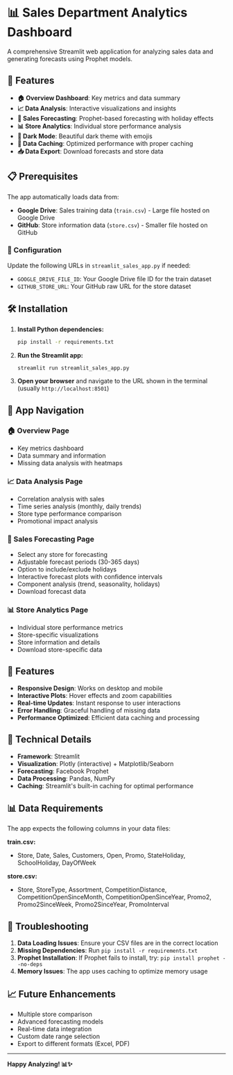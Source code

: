 # 📊 Sales Department Analytics Dashboard

A comprehensive Streamlit web application for analyzing sales data and generating forecasts using Prophet models.

## 🚀 Features

- **🏠 Overview Dashboard**: Key metrics and data summary
- **📈 Data Analysis**: Interactive visualizations and insights
- **🔮 Sales Forecasting**: Prophet-based forecasting with holiday effects
- **📊 Store Analytics**: Individual store performance analysis
- **🎨 Dark Mode**: Beautiful dark theme with emojis
- **💾 Data Caching**: Optimized performance with proper caching
- **📥 Data Export**: Download forecasts and store data

## 📋 Prerequisites

The app automatically loads data from:
- **Google Drive**: Sales training data (`train.csv`) - Large file hosted on Google Drive
- **GitHub**: Store information data (`store.csv`) - Smaller file hosted on GitHub

### 🔧 Configuration
Update the following URLs in `streamlit_sales_app.py` if needed:
- `GOOGLE_DRIVE_FILE_ID`: Your Google Drive file ID for the train dataset
- `GITHUB_STORE_URL`: Your GitHub raw URL for the store dataset

## 🛠️ Installation

1. **Install Python dependencies:**
   ```bash
   pip install -r requirements.txt
   ```

2. **Run the Streamlit app:**
   ```bash
   streamlit run streamlit_sales_app.py
   ```

3. **Open your browser** and navigate to the URL shown in the terminal (usually `http://localhost:8501`)

## 📱 App Navigation

### 🏠 Overview Page
- Key metrics dashboard
- Data summary and information
- Missing data analysis with heatmaps

### 📈 Data Analysis Page
- Correlation analysis with sales
- Time series analysis (monthly, daily trends)
- Store type performance comparison
- Promotional impact analysis

### 🔮 Sales Forecasting Page
- Select any store for forecasting
- Adjustable forecast periods (30-365 days)
- Option to include/exclude holidays
- Interactive forecast plots with confidence intervals
- Component analysis (trend, seasonality, holidays)
- Download forecast data

### 📊 Store Analytics Page
- Individual store performance metrics
- Store-specific visualizations
- Store information and details
- Download store-specific data

## 🎨 Features

- **Responsive Design**: Works on desktop and mobile
- **Interactive Plots**: Hover effects and zoom capabilities
- **Real-time Updates**: Instant response to user interactions
- **Error Handling**: Graceful handling of missing data
- **Performance Optimized**: Efficient data caching and processing

## 🔧 Technical Details

- **Framework**: Streamlit
- **Visualization**: Plotly (interactive) + Matplotlib/Seaborn
- **Forecasting**: Facebook Prophet
- **Data Processing**: Pandas, NumPy
- **Caching**: Streamlit's built-in caching for optimal performance

## 📊 Data Requirements

The app expects the following columns in your data files:

**train.csv:**
- Store, Date, Sales, Customers, Open, Promo, StateHoliday, SchoolHoliday, DayOfWeek

**store.csv:**
- Store, StoreType, Assortment, CompetitionDistance, CompetitionOpenSinceMonth, CompetitionOpenSinceYear, Promo2, Promo2SinceWeek, Promo2SinceYear, PromoInterval

## 🐛 Troubleshooting

1. **Data Loading Issues**: Ensure your CSV files are in the correct location
2. **Missing Dependencies**: Run `pip install -r requirements.txt`
3. **Prophet Installation**: If Prophet fails to install, try: `pip install prophet --no-deps`
4. **Memory Issues**: The app uses caching to optimize memory usage

## 📈 Future Enhancements

- Multiple store comparison
- Advanced forecasting models
- Real-time data integration
- Custom date range selection
- Export to different formats (Excel, PDF)

---

**Happy Analyzing! 📊✨** 